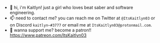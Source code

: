 - 👋 hi, i'm Kaitlyn! just a girl who loves beat saber and software engineering.
- 📫 need to contact me? you can reach me on Twitter at `@ItsKaitlyn03` or on Discord `kaitlyn~#3777` or email me at `ItsKaitlyn03@protonmail.com`.
- 💖 wanna support me? become a patron!! https://www.patreon.com/ItsKaitlyn03
